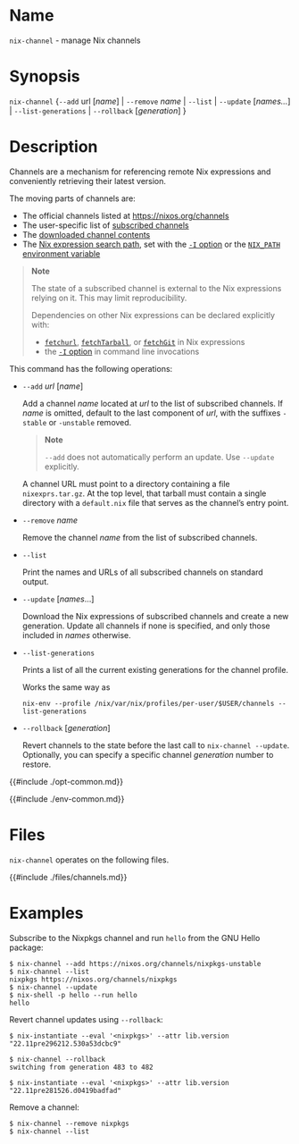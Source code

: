 # Name

`nix-channel` - manage Nix channels

# Synopsis

`nix-channel` {`--add` url [*name*] | `--remove` *name* | `--list` | `--update` [*names…*] | `--list-generations` | `--rollback` [*generation*] }

# Description

Channels are a mechanism for referencing remote Nix expressions and conveniently retrieving their latest version.

The moving parts of channels are:
- The official channels listed at <https://nixos.org/channels>
- The user-specific list of [subscribed channels](#subscribed-channels)
- The [downloaded channel contents](#channels)
- The [Nix expression search path](@docroot@/command-ref/conf-file.md#conf-nix-path), set with the [`-I` option](#opt-i) or the [`NIX_PATH` environment variable](#env-NIX_PATH)

> **Note**
>
> The state of a subscribed channel is external to the Nix expressions relying on it.
> This may limit reproducibility.
>
> Dependencies on other Nix expressions can be declared explicitly with:
> - [`fetchurl`](@docroot@/language/builtins.md#builtins-fetchurl), [`fetchTarball`](@docroot@/language/builtins.md#builtins-fetchTarball), or [`fetchGit`](@docroot@/language/builtins.md#builtins-fetchGit) in Nix expressions
> - the [`-I` option](@docroot@/command-ref/opt-common.md#opt-I) in command line invocations

This command has the following operations:

- `--add` *url* \[*name*\]

  Add a channel *name* located at *url* to the list of subscribed channels.
  If *name* is omitted, default to the last component of *url*, with the suffixes `-stable` or `-unstable` removed.

  > **Note**
  >
  > `--add` does not automatically perform an update.
  > Use `--update` explicitly.

  A channel URL must point to a directory containing a file `nixexprs.tar.gz`.
  At the top level, that tarball must contain a single directory with a `default.nix` file that serves as the channel’s entry point.

- `--remove` *name*

  Remove the channel *name* from the list of subscribed channels.

- `--list`

  Print the names and URLs of all subscribed channels on standard output.

- `--update` \[*names*…\]

  Download the Nix expressions of subscribed channels and create a new generation.
  Update all channels if none is specified, and only those included in *names* otherwise.

- `--list-generations`

  Prints a list of all the current existing generations for the
  channel profile.

  Works the same way as
  ```
  nix-env --profile /nix/var/nix/profiles/per-user/$USER/channels --list-generations
  ```

- `--rollback` \[*generation*\]

  Revert channels to the state before the last call to `nix-channel --update`.
  Optionally, you can specify a specific channel *generation* number to restore.

{{#include ./opt-common.md}}

{{#include ./env-common.md}}

# Files

`nix-channel` operates on the following files.

{{#include ./files/channels.md}}

# Examples

Subscribe to the Nixpkgs channel and run `hello` from the GNU Hello package:

```console
$ nix-channel --add https://nixos.org/channels/nixpkgs-unstable
$ nix-channel --list
nixpkgs https://nixos.org/channels/nixpkgs
$ nix-channel --update
$ nix-shell -p hello --run hello
hello
```

Revert channel updates using `--rollback`:

```console
$ nix-instantiate --eval '<nixpkgs>' --attr lib.version
"22.11pre296212.530a53dcbc9"

$ nix-channel --rollback
switching from generation 483 to 482

$ nix-instantiate --eval '<nixpkgs>' --attr lib.version
"22.11pre281526.d0419badfad"
```

Remove a channel:

```console
$ nix-channel --remove nixpkgs
$ nix-channel --list
```

